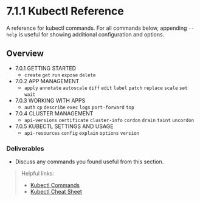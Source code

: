 # 7.1.1 Kubectl Reference
A reference for kubectl commands. For all commands below, appending `--help` is useful for showing additional configuration and options.

## Overview
- 7.0.1 GETTING STARTED
    - `create` `get` `run` `expose` `delete`
- 7.0.2 APP MANAGEMENT
    - `apply` `annotate` `autoscale` `diff` `edit` `label` `patch` `replace` `scale` `set` `wait`
- 7.0.3 WORKING WITH APPS
    - `auth` `cp` `describe` `exec` `logs` `port-forward` `top`
- 7.0.4 CLUSTER MANAGEMENT
    - `api-versions` `certificate` `cluster-info` `cordon` `drain` `taint` `uncordon`
- 7.0.5 KUBECTL SETTINGS AND USAGE
    - `api-resources` `config` `explain` `options` `version`

### Deliverables
- Discuss any commands you found useful from this section.

> Helpful links:
> - [Kubectl Commands](https://kubernetes.io/docs/reference/generated/kubectl/kubectl-commands)
> - [Kubectl Cheat Sheet](https://kubernetes.io/docs/reference/kubectl/cheatsheet/)
